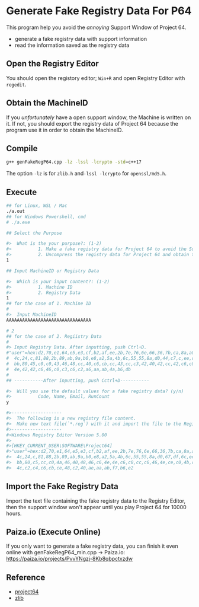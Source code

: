 # Generate Fake Registry Data For P64

This program help you avoid the _annoying_ Support Window of Project 64.

- generate a fake registry data with support information
- read the information saved as the registry data

## Open the Registry Editor

You should open the registory editor; `Win+R` and open Registry Editor with `regedit`.

## Obtain the MachineID

If you _unfortunately_ have a open support window, the Machine is written on it.
If not, you should export the registry data of Project 64 because the program use it in order to obtain the MachineID.

## Compile

```bash
g++ genFakeRegP64.cpp -lz -lssl -lcrypto -std=c++17
```

The option `-lz` is for `zlib.h` and`-lssl -lcrypto` for `openssl/md5.h`.

## Execute

```bash
## for Linux, WSL / Mac
./a.out
## for Windows Powershell, cmd
# ./a.exe

## Select the Purpose

#>  What is the your purpose?: (1-2)
#>          1. Make a fake registry data for Project 64 to avoid the Support Window.
#>          2. Uncompress the registry data for Project 64 and obtain the saved information
1

## Input MachineID or Registry Data

#>  Which is your input content?: (1-2)
#>          1. Machine ID
#>          2. Registry Data
1
## for the case of 1. Machine ID
#
#>  Input MachineID
AAAAAAAAAAAAAAAAAAAAAAAAAAAAAAAA

# 2
## for the case of 2. Regiistry Data
#
#> Input Registry Data. After inputting, push Ctrl+D.
#"user"=hex:d2,70,e1,64,e5,e3,cf,b2,af,ee,2b,7e,76,6e,66,36,7b,ca,8a,a0,4e,8f,\
#  4c,24,c,81,88,2b,89,ab,9a,b0,e8,a2,5a,4b,6c,55,55,8a,d0,44,c7,c,ee,ce,30,\
#  bb,80,45,c0,c0,43,46,48,cc,40,c6,cb,cc,43,cc,c3,42,40,42,cc,42,c6,c0,4c,4c,\
#  4e,42,42,c6,46,c0,c3,c6,c2,a6,aa,ab,4a,b6,db
#
## -----------After inputting, push Cctrl+D-----------

#>  Will you use the default values for a fake registry data? (y/n)
#>          Code, Name, Email, RunCount
y

#>-------------------
#>  The following is a new registry file content.
#>  Make new text file(`*.reg`) with it and import the file to the Registry Editor.
#>-------------------
#>Windows Registry Editor Version 5.00
#>
#>[HKEY_CURRENT_USER\SOFTWARE\Project64]
#>"user"=hex:d2,70,e1,64,e5,e3,cf,b2,af,ee,2b,7e,76,6e,66,36,7b,ca,8a,a0,4e,8f,\
#>  4c,24,c,81,88,2b,89,ab,9a,b0,e8,a2,5a,4b,6c,55,55,8a,d0,67,df,6c,ee,ce,30,\
#>  bb,80,c5,cc,c0,4a,46,40,48,46,c6,4e,4e,c6,c0,cc,c6,46,4e,ce,c0,4b,c8,c2,4a,\
#>  4c,c2,c4,c6,cb,ce,48,c2,40,ae,aa,ab,f7,b6,e2
```

## Import the Fake Registry Data

Import the text file containing the fake registry data to the Registry Editor, then the support window won't appear until you play Project 64 for 10000 hours.

## Paiza.io (Execute Online)

If you only want to generate a fake registry data, you can finish it even online with genFakeRegP64_min.cpp -> Paiza.io:  https://paiza.io/projects/PvvYNgzj-8Kb8qbpctxzdw

## Reference

- [project64](https://github.com/project64/project64)
- [zlib](https://github.com/madler/zlib)